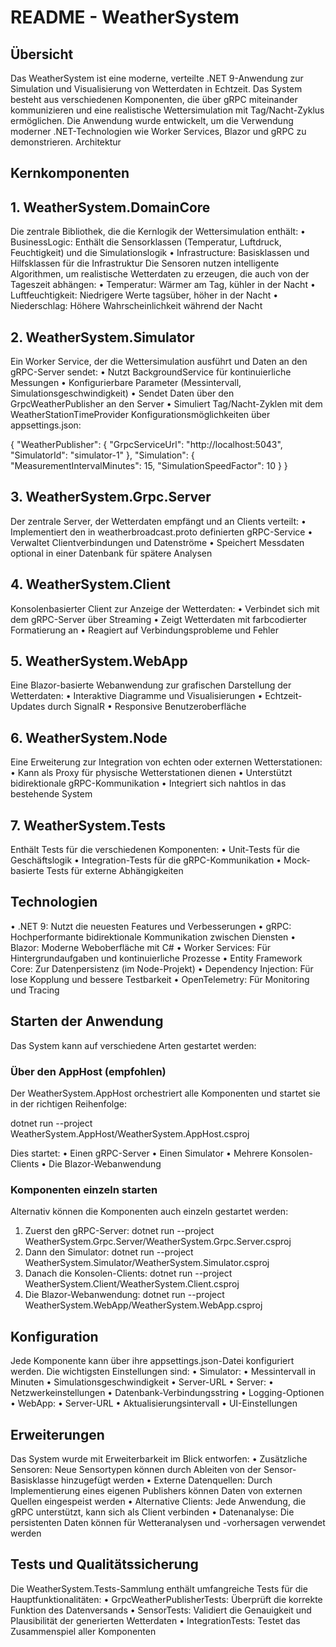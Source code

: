 # README - WeatherSystem

## Übersicht

Das WeatherSystem ist eine moderne, verteilte .NET 9-Anwendung zur Simulation und Visualisierung von Wetterdaten in Echtzeit. Das System besteht aus verschiedenen Komponenten, die über gRPC miteinander kommunizieren und eine realistische Wettersimulation mit Tag/Nacht-Zyklus ermöglichen. Die Anwendung wurde entwickelt, um die Verwendung moderner .NET-Technologien wie Worker Services, Blazor und gRPC zu demonstrieren.
Architektur
## Kernkomponenten

## 1. WeatherSystem.DomainCore
Die zentrale Bibliothek, die die Kernlogik der Wettersimulation enthält:
•	BusinessLogic: Enthält die Sensorklassen (Temperatur, Luftdruck, Feuchtigkeit) und die Simulationslogik
•	Infrastructure: Basisklassen und Hilfsklassen für die Infrastruktur
Die Sensoren nutzen intelligente Algorithmen, um realistische Wetterdaten zu erzeugen, die auch von der Tageszeit abhängen:
•	Temperatur: Wärmer am Tag, kühler in der Nacht
•	Luftfeuchtigkeit: Niedrigere Werte tagsüber, höher in der Nacht
•	Niederschlag: Höhere Wahrscheinlichkeit während der Nacht

## 2. WeatherSystem.Simulator
Ein Worker Service, der die Wettersimulation ausführt und Daten an den gRPC-Server sendet:
•	Nutzt BackgroundService für kontinuierliche Messungen
•	Konfigurierbare Parameter (Messintervall, Simulationsgeschwindigkeit)
•	Sendet Daten über den GrpcWeatherPublisher an den Server
•	Simuliert Tag/Nacht-Zyklen mit dem WeatherStationTimeProvider
Konfigurationsmöglichkeiten über appsettings.json:

{
  "WeatherPublisher": {
    "GrpcServiceUrl": "http://localhost:5043",
    "SimulatorId": "simulator-1"
  },
  "Simulation": {
    "MeasurementIntervalMinutes": 15,
    "SimulationSpeedFactor": 10
  }
}

## 3. WeatherSystem.Grpc.Server
Der zentrale Server, der Wetterdaten empfängt und an Clients verteilt:
•	Implementiert den in weatherbroadcast.proto definierten gRPC-Service
•	Verwaltet Clientverbindungen und Datenströme
•	Speichert Messdaten optional in einer Datenbank für spätere Analysen


## 4. WeatherSystem.Client
Konsolenbasierter Client zur Anzeige der Wetterdaten:
•	Verbindet sich mit dem gRPC-Server über Streaming
•	Zeigt Wetterdaten mit farbcodierter Formatierung an
•	Reagiert auf Verbindungsprobleme und Fehler


## 5. WeatherSystem.WebApp
Eine Blazor-basierte Webanwendung zur grafischen Darstellung der Wetterdaten:
•	Interaktive Diagramme und Visualisierungen
•	Echtzeit-Updates durch SignalR
•	Responsive Benutzeroberfläche


## 6. WeatherSystem.Node
Eine Erweiterung zur Integration von echten oder externen Wetterstationen:
•	Kann als Proxy für physische Wetterstationen dienen
•	Unterstützt bidirektionale gRPC-Kommunikation
•	Integriert sich nahtlos in das bestehende System

## 7. WeatherSystem.Tests
Enthält Tests für die verschiedenen Komponenten:
•	Unit-Tests für die Geschäftslogik
•	Integration-Tests für die gRPC-Kommunikation
•	Mock-basierte Tests für externe Abhängigkeiten

## Technologien
•	.NET 9: Nutzt die neuesten Features und Verbesserungen
•	gRPC: Hochperformante bidirektionale Kommunikation zwischen Diensten
•	Blazor: Moderne Weboberfläche mit C#
•	Worker Services: Für Hintergrundaufgaben und kontinuierliche Prozesse
•	Entity Framework Core: Zur Datenpersistenz (im Node-Projekt)
•	Dependency Injection: Für lose Kopplung und bessere Testbarkeit
•	OpenTelemetry: Für Monitoring und Tracing

## Starten der Anwendung

Das System kann auf verschiedene Arten gestartet werden:
### Über den AppHost (empfohlen)
Der WeatherSystem.AppHost orchestriert alle Komponenten und startet sie in der richtigen Reihenfolge:

dotnet run --project WeatherSystem.AppHost/WeatherSystem.AppHost.csproj

Dies startet:
•	Einen gRPC-Server
•	Einen Simulator
•	Mehrere Konsolen-Clients
•	Die Blazor-Webanwendung

### Komponenten einzeln starten
Alternativ können die Komponenten auch einzeln gestartet werden:
1.	Zuerst den gRPC-Server:
dotnet run --project WeatherSystem.Grpc.Server/WeatherSystem.Grpc.Server.csproj
2. 	Dann den Simulator:
dotnet run --project WeatherSystem.Simulator/WeatherSystem.Simulator.csproj
3. Danach die Konsolen-Clients:
dotnet run --project WeatherSystem.Client/WeatherSystem.Client.csproj
4.	Die Blazor-Webanwendung:
dotnet run --project WeatherSystem.WebApp/WeatherSystem.WebApp.csproj

## Konfiguration
Jede Komponente kann über ihre appsettings.json-Datei konfiguriert werden. Die wichtigsten Einstellungen sind:
•	Simulator:
•	Messintervall in Minuten
•	Simulationsgeschwindigkeit
•	Server-URL
•	Server:
•	Netzwerkeinstellungen
•	Datenbank-Verbindungsstring
•	Logging-Optionen
•	WebApp:
•	Server-URL
•	Aktualisierungsintervall
•	UI-Einstellungen

## Erweiterungen
Das System wurde mit Erweiterbarkeit im Blick entworfen:
•	Zusätzliche Sensoren: Neue Sensortypen können durch Ableiten von der Sensor-Basisklasse hinzugefügt werden
•	Externe Datenquellen: Durch Implementierung eines eigenen Publishers können Daten von externen Quellen eingespeist werden
•	Alternative Clients: Jede Anwendung, die gRPC unterstützt, kann sich als Client verbinden
•	Datenanalyse: Die persistenten Daten können für Wetteranalysen und -vorhersagen verwendet werden

## Tests und Qualitätssicherung
Die WeatherSystem.Tests-Sammlung enthält umfangreiche Tests für die Hauptfunktionalitäten:
•	GrpcWeatherPublisherTests: Überprüft die korrekte Funktion des Datenversands
•	SensorTests: Validiert die Genauigkeit und Plausibilität der generierten Wetterdaten
•	IntegrationTests: Testet das Zusammenspiel aller Komponenten


